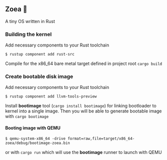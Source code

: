 ## Zoea 🦀
A tiny OS written in Rust

### Building the kernel
Add necessary components to your Rust toolchain

```shell
$ rustup component add rust-src
```

Compile for the x86_64 bare metal target defined in project root `cargo build`


### Create bootable disk image
Add necessary components to your Rust toolchain

```shell
$ rustup component add llvm-tools-preview
```

Install **bootimage** tool (`cargo install bootimage`) for linking bootloader to kernel into a single image. Then you will be able to generate bootable image with `cargo bootimage`

#### Booting image with QEMU

```shell
$ qemu-system-x86_64 -drive format=raw,file=target/x86_64-zoea/debug/bootimage-zoea.bin
```

or with `cargo run` which will use the **bootimage** runner to launch with QEMU